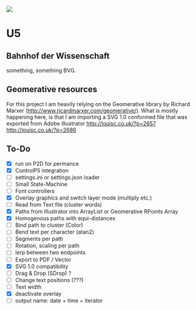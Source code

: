 [![](https://img.shields.io/badge/using-Processing-brightgreen.svg?style=flat-square&color=000000)](http://processing.org/)

# U5
## Bahnhof der Wissenschaft
something, something BVG.

## Geomerative resources
For this project I am heavily relying on the Geomerative library by Richard Marxer (http://www.ricardmarxer.com/geomerative/).
What is mostly happening here, is that I am importing a SVG 1.0 conformed file that was exported from Adobe Illustrator
http://louisc.co.uk/?p=2657
http://louisc.co.uk/?p=2686

## To-Do
- [x] run on P2D for permance
- [x] ControlP5 integration
- [ ] settings.ini or settings.json loader
- [ ] Small State-Machine
- [ ] Font controllers
- [x] Overlay graphics and switch layer mode (multiply etc.)
- [ ] Read from Text file (cluster words)
- [x] Paths from Illustrator into ArrayList or Geomerative RPoints Array
- [x] Homogenous paths with equi-distances
- [ ] Bind path to cluster (Color)
- [ ] Bend text per character (atan2)
- [ ] Segments per path
- [ ] Rotation, scaling per path
- [ ] lerp between two endpoints
- [ ] Export to PDF / Vector
- [x] SVG 1.0 compatibility
- [ ] Drag & Drop (SDrop) ?
- [ ] Change text positions (???)
- [ ] Text width
- [x] deactivate overlay
- [ ] output name: date + time + iterator